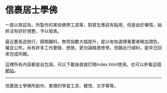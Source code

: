 # 信裹居士學佛

一直以來認為，所製作的某些佛學工具等，對眾生應該有點用，但是由於懶惰，始終沒有好好規整，予以發表。

最近要長途旅行，歸期難料，無常指數大幅提升，是以匆匆選擇重要者略加潤色，權且公布。尚有許多工作要做、想做，更勿論精進修學。但願此行順利，能早日回來完成所願。

這裡所有內容都是自包涵，可以下載後直接打開index.html使用。也可以參看這個<a href="https://metaprgmr.github.io/BuddhismStudy/">網站</a>。

---
信裹居士學佛所創作、累積的學習工具、體悟、文字等等。
